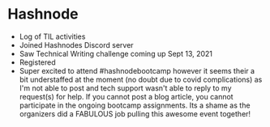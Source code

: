 # Hashnode
* Log of TIL activities 
* Joined Hashnodes Discord server
* Saw Technical Writing challenge coming up Sept 13, 2021
* Registered
* Super excited to attend #hashnodebootcamp however it seems their a bit understaffed at the moment (no doubt due to covid complications) as I'm not able to post and tech support wasn't able to reply to my request(s) for help.  If you cannot post a blog article, you cannot participate in the ongoing bootcamp assignments.  Its a shame as the organizers did a FABULOUS job pulling this awesome event together! 
